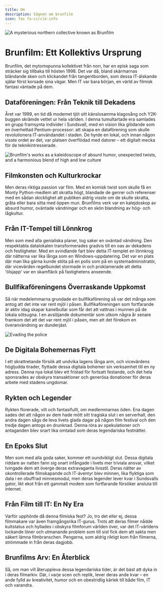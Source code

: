 ```yaml
---
title: Om
description: Sägnen om brunfilm
icon: fas fa-circle-info
---
```


![A mysterious northern collective known as Brunfilm](/brunfilm_created.jpg)

# Brunfilm: Ett Kollektivs Ursprung

Brunfilm, det mytomspunna kollektivet från norr, har en episk saga som sträcker sig tillbaka till hösten 1998. Det var då, bland skärmarnas bländande sken och klickandet från tangentborden, som dessa IT-älskande själar först korsade sina vägar. Men IT var bara början, en värld av filmisk fantasi väntade på dem.

## Dataföreningen: Från Teknik till Dekadens

Året var 1999, en tid då modemet tjöt sitt känslosamma klagosång och Y2K-buggen skrämde vettet ur hela världen. I denna tumultartade era samlades en grupp framsynta individer i Sundsvall, med en vision lika glödande som en överhettad Pentium-processor: att skapa en dataförening som skulle revolutionera IT-användandet i staden. De hyrde en lokal, och innan någon visste ordet av det, var platsen överflödad med datorer – ett digitalt mecka för de teknikintresserade.

![Brunfilm's works as a kaleidoscope of absurd humor, unexpected twists, and a harmonious blend of high and low culture](/brunfilm_film_category.jpg)

## Filmkonsten och Kulturkrockar

Men deras riktiga passion var film. Med en komisk twist som skulle få en Monty Python-medlem att skratta högt, blandade de genrer och referenser med en sådan skicklighet att publiken aldrig visste om de skulle skratta, gråta eller bara sitta med öppen mun. Brunfilms verk var en kalejdoskop av absurd humor, oväntade vändningar och en skön blandning av hög- och lågkultur.

## Från IT-Tempel till Lönnkrog

Men som med alla genialiska planer, tog saker en oväntad vändning. Den respektabla datalokalen transformerades gradvis till en oas av dekadens och festligheter. Med en svindlande fart blev detta IT-templet en lönnkrog där nätterna var lika långa som en Windows-uppdatering. Det var en plats där man lika gärna kunde stöta på en polis som på en systemadministratör, där vicevärden regelbundet stormade in och proklamerade att detta 'ölsjapp' var en skamfläck på fastighetens anseende.

## Bullfikaföreningens Överraskande Uppkomst

Så när medelemmarna grundade en bullfikaförening så var det många som antog att det inte var rent mjöl i påsen. Bullfikaföreningen som fortfarande är aktiv idag skapar kanelbullar som får det att vattnas i munnen på de lokala sötsugna. I en avslöjande dokumentär som utkom några år senare framkom det att det var rent mjöl i påsen, men att det förekom en överanvändning av dunderjäst.

![Evading the police](/lokalen.jpg)

## De Digitala Bohemernas Flytt

I ett skrattretande försök att undvika lagens långa arm, och vicevärdens högljudda tirader, flyttade dessa digitala bohemer sin verksamhet till en ny adress. Denna nya lokal blev ett fristad för fortsatt festande, och det hela sponsrades av obskyra transaktioner och generösa donationer för deras arbete med stadens ungdomar.

## Rykten och Legender

Rykten florerade, vilt och fantasifullt, om medlemmarnas öden. Ena dagen sades det att någon av dem hade mött sitt tragiska slut i en serverhall, den andra dagen sågs de leva livets glada dagar på någon film festival och den tredje dagen antogs en drunknad. Denna röra av spekulationer och antaganden blev snart lika omtalad som deras legendariska festnätter.

## En Epoks Slut

Men som med alla goda saker, kommer ett oundvikligt slut. Dessa digitala riddare av natten fann sig snart infångade i livets mer triviala ansvar, vilket tvingade dem att överge deras extravaganta livsstil. Deras nätter av okontrollerade filmskapande och IT-äventyr blev minnen, lika flyktiga som data i en obuffrad minnesmodul, men deras legender lever kvar i Sundsvalls gator, likt ekot från ett gammalt modem som fortfarande försöker ansluta till internet.

## Från Film till IT: En Ny Era

Varför upphörde då denna filmiska fest? Jo, tro det eller ej, dessa filmmakare var även framgångsrika IT-gurus. Trots att deras filmer nådde kultstatus och hyllades i obskyra filmforum världen över, var det IT-världens lockande löner och utmanande problem som till sist fick dem att sakta men säkert lämna filmbranschen. Pengarna, som aldrig riktigt kom från filmerna, strömmade in från deras dagjobb.

## Brunfilms Arv: En Återblick

Så, om man vill återuppleva dessa legendariska tider, är det bäst att dyka in i deras filmarkiv. Där, i varje scen och replik, lever deras ande kvar – en ande fylld av kreativitet, humor och en obestridlig kärlek till både film, IT och varandra.
